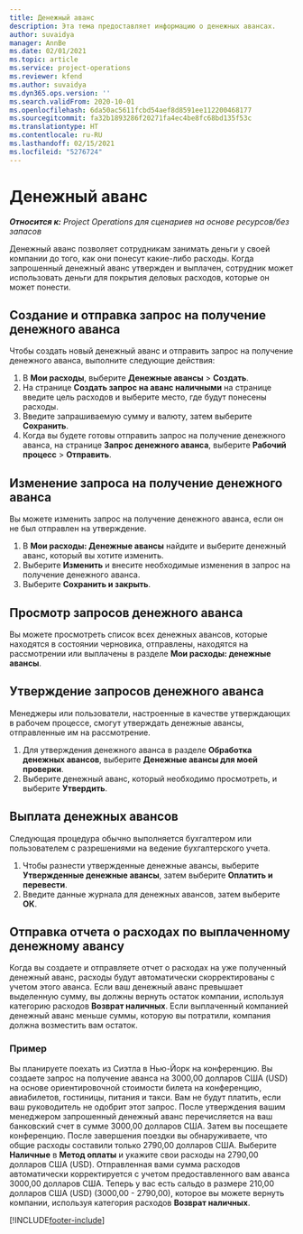 ```yaml
---
title: Денежный аванс
description: Эта тема предоставляет информацию о денежных авансах.
author: suvaidya
manager: AnnBe
ms.date: 02/01/2021
ms.topic: article
ms.service: project-operations
ms.reviewer: kfend
ms.author: suvaidya
ms.dyn365.ops.version: ''
ms.search.validFrom: 2020-10-01
ms.openlocfilehash: 6da50ac5611fcbd54aef8d8591ee112200468177
ms.sourcegitcommit: fa32b1893286f20271fa4ec4be8fc68bd135f53c
ms.translationtype: HT
ms.contentlocale: ru-RU
ms.lasthandoff: 02/15/2021
ms.locfileid: "5276724"
---
```

# <a name="cash-advance"></a>Денежный аванс

_**Относится к:** Project Operations для сценариев на основе ресурсов/без запасов_

Денежный аванс позволяет сотрудникам занимать деньги у своей компании до того, как они понесут какие-либо расходы. Когда запрошенный денежный аванс утвержден и выплачен, сотрудник может использовать деньги для покрытия деловых расходов, которые он может понести. 

## <a name="create-and-submit-a-cash-advance-request"></a>Создание и отправка запрос на получение денежного аванса
Чтобы создать новый денежный аванс и отправить запрос на получение денежного аванса, выполните следующие действия: 

1. В **Мои расходы**, выберите **Денежные авансы** > **Создать**. 
2. На странице **Создать запрос на аванс наличными** на странице введите цель расходов и выберите место, где будут понесены расходы.
3. Введите запрашиваемую сумму и валюту, затем выберите **Сохранить**. 
4. Когда вы будете готовы отправить запрос на получение денежного аванса, на странице **Запрос денежного аванса**, выберите **Рабочий процесс** > **Отправить**.

## <a name="modify-a-cash-advance-request"></a>Изменение запроса на получение денежного аванса

Вы можете изменить запрос на получение денежного аванса, если он не был отправлен на утверждение.

1. В **Мои расходы: Денежные авансы** найдите и выберите денежный аванс, который вы хотите изменить.
2. Выберите **Изменить** и внесите необходимые изменения в запрос на получение денежного аванса. 
3. Выберите **Сохранить и закрыть**.


## <a name="view-cash-advance-requests"></a>Просмотр запросов денежного аванса
Вы можете просмотреть список всех денежных авансов, которые находятся в состоянии черновика, отправлены, находятся на рассмотрении или выплачены в разделе **Мои расходы: денежные авансы**. 

## <a name="approve-cash-advance-requests"></a>Утверждение запросов денежного аванса

Менеджеры или пользователи, настроенные в качестве утверждающих в рабочем процессе, смогут утверждать денежные авансы, отправленные им на рассмотрение. 

1. Для утверждения денежного аванса в разделе **Обработка денежных авансов**, выберите **Денежные авансы для моей проверки**.
2. Выберите денежный аванс, который необходимо просмотреть, и выберите **Утвердить**.  

## <a name="pay-cash-advances"></a>Выплата денежных авансов 
Следующая процедура обычно выполняется бухгалтером или пользователем с разрешениями на ведение бухгалтерского учета.

1. Чтобы разнести утвержденные денежные авансы, выберите **Утвержденные денежные авансы**, затем выберите **Оплатить и перевести**.  
2. Введите данные журнала для денежных авансов, затем выберите **ОК**. 

## <a name="submit-an-expense-report-against-a-paid-cash-advance"></a>Отправка отчета о расходах по выплаченному денежному авансу 

Когда вы создаете и отправляете отчет о расходах на уже полученный денежный аванс, расходы будут автоматически скорректированы с учетом этого аванса. Если ваш денежный аванс превышает выделенную сумму, вы должны вернуть остаток компании, используя категорию расходов **Возврат наличных**. Если выплаченный компанией денежный аванс меньше суммы, которую вы потратили, компания должна возместить вам остаток. 

### <a name="example"></a>Пример
Вы планируете поехать из Сиэтла в Нью-Йорк на конференцию. Вы создаете запрос на получение аванса на 3000,00 долларов США (USD) на основе ориентировочной стоимости билета на конференцию, авиабилетов, гостиницы, питания и такси. Вам не будут платить, если ваш руководитель не одобрит этот запрос. После утверждения вашим менеджером запрошенный денежный аванс перечисляется на ваш банковский счет в сумме 3000,00 долларов США. Затем вы посещаете конференцию. После завершения поездки вы обнаруживаете, что общие расходы составили только 2790,00 долларов США. Выберите **Наличные** в **Метод оплаты** и укажите свои расходы на 2790,00 долларов США (USD). Отправленная вами сумма расходов автоматически корректируется с учетом предоставленного вам аванса 3000,00 долларов США. Теперь у вас есть сальдо в размере 210,00 долларов США (USD) (3000,00 - 2790,00), которое вы можете вернуть компании, используя категория расходов **Возврат наличных**.



[!INCLUDE[footer-include](../includes/footer-banner.md)]